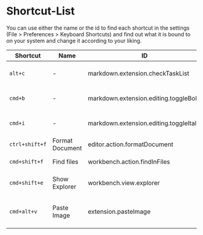 # Shortcut-List

You can use either the name or the id to find each shortcut in the settings (File > Preferences > Keyboard Shortcuts) and find out what it is bound to on your system and change it according to your liking.

| Shortcut       | Name            | ID                                      | Extension           | Use                                 |
| -------------- | --------------- | --------------------------------------- | ------------------- | ----------------------------------- |
| `alt+c`        | \-              | markdown.extension.checkTaskList        | Markdown All in One | Toggle TODO items.                  |
| `cmd+b`        | \-              | markdown.extension.editing.toggleBold   | Markdown All in One | Make selection bold.                |
| `cmd+i`        | \-              | markdown.extension.editing.toggleItalic | Markdown All in One | Make selection italic.              |
| `ctrl+shift+f` | Format Document | editor.action.formatDocument            | Base                | Format tables                       |
| `cmd+shift+f`  | Find files      | workbench.action.findInFiles            | Base                | Search in workspace.                |
| `cmd+shift+e`  | Show Explorer   | workbench.view.explorer                 | Base                | Show the file explorer.             |
| `cmd+alt+v`    | Paste Image     | extension.pasteImage                    | Paste Image         | Paste an image from your clipboard. |
